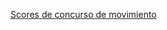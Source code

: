 

[Scores de concurso de movimiento](https://dl.dropboxusercontent.com/u/161342/scores_mov.csv?dl=1)

